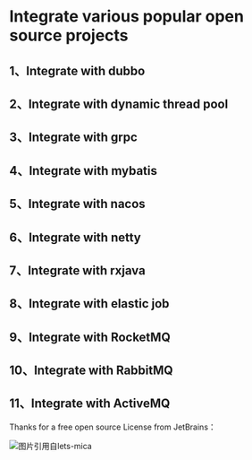 
# Integrate various popular open source projects

## 1、Integrate with dubbo
## 2、Integrate with dynamic thread pool
## 3、Integrate with grpc
## 4、Integrate with mybatis
## 5、Integrate with nacos
## 6、Integrate with netty
## 7、Integrate with rxjava
## 8、Integrate with elastic job
## 9、Integrate with RocketMQ
## 10、Integrate with RabbitMQ
## 11、Integrate with ActiveMQ

Thanks for a free open source License from JetBrains：

<p>
    <img src="https://resources.jetbrains.com/storage/products/company/brand/logos/jb_beam.png?_ga=2.70303058.315011630.1656470507-440689161.1649907995&_gl=1*1ivc29s*_ga*NDQwNjg5MTYxLjE2NDk5MDc5OTU.*_ga_9J976DJZ68*MTY1NjQ3MDUwNS42LjEuMTY1NjQ3MDUxNy4w" alt="图片引用自lets-mica" style="float:left;">
</p>

